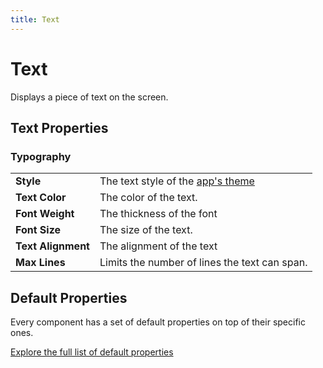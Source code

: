 ```yaml
---
title: Text
---
```


# Text

Displays a piece of text on the screen.

## Text Properties

### Typography

|                    |                                                             |
|--------------------|-------------------------------------------------------------|
| **Style**          | The text style of the [app's theme](/building/theming) |
| **Text Color**     | The color of the text.                                      |
| **Font Weight**    | The thickness of the font                                   |
| **Font Size**      | The size of the text.                                       |
| **Text Alignment** | The alignment of the text                                   |
| **Max Lines**      | Limits the number of lines the text can span.               |

## Default Properties

Every component has a set of default properties on top of their specific ones.

[Explore the full list of default properties](/components/index)